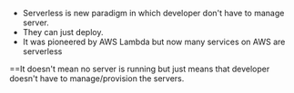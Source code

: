 
- Serverless is new paradigm in which developer don't have to manage server.
- They can just deploy.
- It was pioneered by AWS Lambda but now many services on AWS are serverless

 ==It doesn't mean no server is running but just means that developer doesn't have to manage/provision the servers.